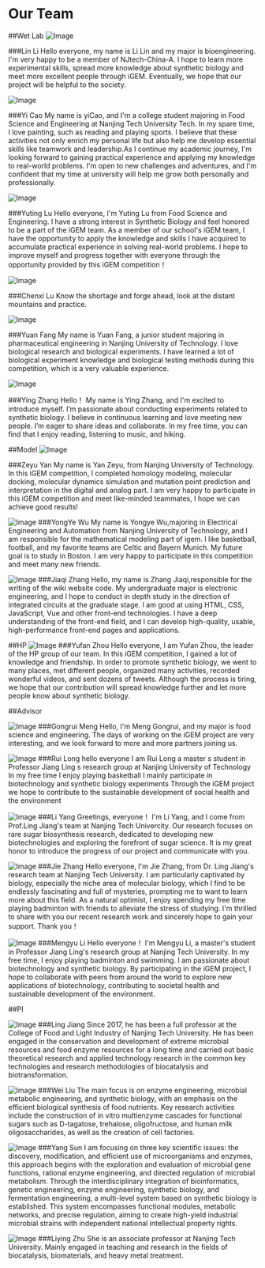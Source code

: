 # Our Team

##Wet Lab
 ![Image](img/lilin.jpg)
 
###Lin Li
 Hello everyone, my name is Li Lin and my major is bioengineering. I'm very happy to be a member of NJtech-China-A. I hope to learn more experimental skills, spread more knowledge about synthetic biology and meet more excellent people through iGEM. Eventually, we hope that our project will be helpful to the society.

  ![Image](img/caoyi.jpg) 

###Yi Cao
My name is yiCao, and I'm a college student majoring in Food Science and Engineering at Nanjing Tech University Tech. In my spare time, I love painting, such as reading and playing sports. I believe that these activities not only enrich my personal life but also help me develop essential skills like teamwork and leadership.As I continue my academic journey, I'm looking forward to gaining practical experience and applying my knowledge to real-world problems. I'm open to new challenges and adventures, and I'm confident that my time at university will help me grow both personally and professionally.

  ![Image](img/luyuting.jpg)

###Yuting Lu
 Hello everyone, I'm Yuting Lu from Food Science and Engineering. I have a strong interest in Synthetic Biology and feel honored to be a part of the iGEM team. As a member of our school's iGEM team, I have the opportunity to apply the knowledge and skills I have acquired to accumulate practical experience in solving real-world problems. I hope to improve myself and progress together with everyone through the opportunity provided by this iGEM competition！

  ![Image](img/luchenxi.jpg)

###Chenxi Lu
Know the shortage and forge ahead, look at the distant mountains and practice.

  ![Image](img/fangyuan.jpg)
 
###Yuan Fang
My name is Yuan Fang, a junior student majoring in pharmaceutical engineering in Nanjing University of Technology. I love biological research and biological experiments. I have learned a lot of biological experiment knowledge and biological testing methods during this competition, which is a very valuable experience.

  ![Image](img/zhangying.jpg)

###Ying Zhang
Hello！ My name is Ying Zhang, and I'm excited to introduce myself. I’m passionate about conducting experiments related to synthetic biology. I believe in continuous learning and love meeting new people. I’m eager to share ideas and collaborate. In my free time, you can find that I enjoy reading, listening to music, and hiking.

##Model
  ![Image](img/yanzeyu.jpg)

###Zeyu Yan
My name is Yan Zeyu, from Nanjing University of Technology. In this iGEM competition, I completed homology modeling, molecular docking, molecular dynamics simulation and mutation point prediction and interpretation in the digital and analog part. I am very happy to participate in this iGEM competition and meet like-minded teammates, I hope we can achieve good results!

  ![Image](img/wuyongye.jpg)
###YongYe Wu
My name is Yongye Wu,majoring in Electrical Engineering and Automation from Nanjing University of Technology, and I am responsible for the mathematical modeling part of igem. I like basketball, football, and my favorite teams are Celtic and Bayern Munich. My future goal is to study in Boston. I am very happy to participate in this competition and meet many new friends.

  ![Image](img/zhangjiaqi.jpg)
###Jiaqi Zhang 
Hello, my name is Zhang Jiaqi,responsible for the writing of the wiki website code. My undergraduate major is electronic engineering, and I hope to conduct in depth study in the direction of integrated circuits at the graduate stage. I am good at using HTML, CSS, JavaScript, Vue and other front-end technologies. I have a deep understanding of the front-end field, and I can develop high-quality, usable, high-performance front-end pages and applications.

##HP
 ![Image](img/zhouyufan.jpg)
###Yufan Zhou
Hello everyone, I am Yufan Zhou, the leader of the HP group of our team. In this iGEM competition, I gained a lot of knowledge and friendship. In order to promote synthetic biology, we went to many places, met different people, organized many activities, recorded wonderful videos, and sent dozens of tweets. Although the process is tiring, we hope that our contribution will spread knowledge further and let more people know about synthetic biology.

##Advisor

 ![Image](img/menggongrui.jpg)
###Gongrui Meng
Hello, I'm Meng Gongrui, and my major is food science and engineering. The days of working on the iGEM project are very interesting, and we look forward to more and more partners joining us.

 ![Image](img/longrui.jpg)
###Rui Long
hello everyone I am Rui Long a master s student in Professor Jiang Ling s research group at Nanjing University of Technology In my free time I enjoy playing basketball I mainly participate in biotechnology and synthetic biology experiments Through the iGEM project we hope to contribute to the sustainable development of social health and the environment

 ![Image](img/yangli.jpg)
###Li Yang
Greetings, everyone！ I'm Li Yang, and I come from Prof.Ling Jiang's team at Nanjing Tech Univercity. Our research focuses on rare sugar biosynthesis research, dedicated to developing new biotechnologies and exploring the forefront of sugar science. It is my great honor to introduce the progress of our project and communicate with you.

 ![Image](img/zhangjie.jpg)
###Jie Zhang
Hello everyone, I'm Jie Zhang, from Dr. Ling Jiang's research team at Nanjing Tech University. I am particularly captivated by biology, especially the niche area of molecular biology, which I find to be endlessly fascinating and full of mysteries, prompting me to want to learn more about this field. As a natural optimist, I enjoy spending my free time playing badminton with friends to alleviate the stress of studying. I'm thrilled to share with you our recent research work and sincerely hope to gain your support. Thank you！

 ![Image](img/limengyu.jpg)
###Mengyu Li
Hello everyone！ I'm Mengyu Li, a master's student in Professor Jiang Ling's research group at Nanjing Tech University. In my free time, I enjoy playing badminton and swimming. I am passionate about biotechnology and synthetic biology. By participating in the iGEM project, I hope to collaborate with peers from around the world to explore new applications of biotechnology, contributing to societal health and sustainable development of the environment.

##PI

 ![Image](img/jiangling.jpg)
###Ling Jiang
Since 2017, he has been a full professor at the College of Food and Light Industry of Nanjing Tech University. He has been engaged in the conservation and development of extreme microbial resources and food enzyme resources for a long time and carried out basic theoretical research and applied technology research in the common key technologies and research methodologies of biocatalysis and biotransformation.

 ![Image](img/liuwei.jpg)
###Wei Liu
The main focus is on enzyme engineering, microbial metabolic engineering, and synthetic biology, with an emphasis on the efficient biological synthesis of food nutrients. Key research activities include the construction of in vitro multienzyme cascades for functional sugars such as D-tagatose, trehalose, oligofructose, and human milk oligosaccharides, as well as the creation of cell factories.

 ![Image](img/sunyang.jpg)
###Yang Sun
I am focusing on three key scientific issues: the discovery, modification, and efficient use of microorganisms and enzymes, this approach begins with the exploration and evaluation of microbial gene functions, rational enzyme engineering, and directed regulation of microbial metabolism. Through the interdisciplinary integration of bioinformatics, genetic engineering, enzyme engineering, synthetic biology, and fermentation engineering, a multi-level system based on synthetic biology is established. This system encompasses functional modules, metabolic networks, and precise regulation, aiming to create high-yield industrial microbial strains with independent national intellectual property rights.

 ![Image](img/zuliying.jpg)
###Liying Zhu
She is an associate professor at Nanjing Tech University. Mainly engaged in teaching and research in the fields of biocatalysis, biomaterials, and heavy metal treatment.
